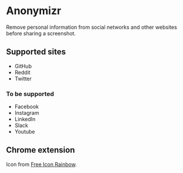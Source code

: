 # Anonymizr

Remove personal information from social networks and other websites before sharing a screenshot.

## Supported sites

+ GitHub
+ Reddit
+ Twitter

### To be supported

+ Facebook
+ Instagram
+ LinkedIn
+ Slack
+ Youtube

## Chrome extension

Icon from [Free Icon Rainbow](http://free-icon-rainbow.com/anonymous-mask-icon-1/).

